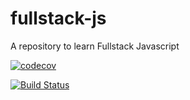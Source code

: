 # fullstack-js
A repository to learn Fullstack Javascript



[![codecov](https://codecov.io/gh/Temiogundeji/fullstack-js/branch/wk3/graph/badge.svg)](https://codecov.io/gh/Temiogundeji/fullstack-js)

[![Build Status](https://travis-ci.org/Temiogundeji/fullstack-js.svg?branch=wk3)](https://travis-ci.org/Temiogundeji/fullstack-js)





